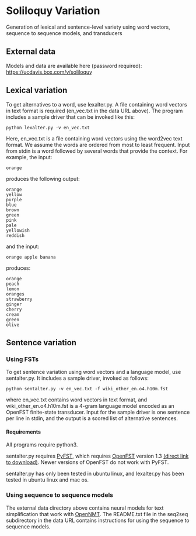 # Soliloquy Variation
Generation of lexical and sentence-level variety using word vectors, sequence to sequence models, and transducers

## External data
Models and data are available here (password required):
https://ucdavis.box.com/v/soliloquy

## Lexical variation
To get alternatives to a word, use lexalter.py. A file containing word vectors in text format is required (en_vec.txt in the data URL above). The program includes a sample driver that can be invoked like this:
```
python lexalter.py -v en_vec.txt
```

Here, en_vec.txt is a file containing word vectors using the word2vec text format. We assume the words are ordered from most to least frequent. Input from stdin is a word followed by several words that provide the context. For example, the input:
```
orange
```
produces the following output:
```
orange
yellow
purple
blue
brown
green
pink
pale
yellowish
reddish
```
and the input:
```
orange apple banana
```
produces:
```
orange
peach
lemon
oranges
strawberry
ginger
cherry
cream
green
olive
```

## Sentence variation
### Using FSTs
To get sentence variation using word vectors and a language model, use sentalter.py. It includes a sample driver, invoked as follows:
```
python sentalter.py -v en_vec.txt -f wiki_other_en.o4.h10m.fst
```
where en_vec.txt contains word vectors in text format, and wiki_other_en.o4.h10m.fst is a 4-gram language model encoded as an OpenFST finite-state transducer. Input for the sample driver is one sentence per line in stdin, and the output is a scored list of alternative sentences.

#### Requirements
All programs require python3.

sentalter.py requires [PyFST](https://pyfst.github.io), which requires [OpenFST](https://openfst.org) version 1.3 [(direct link to download)](http://openfst.org/twiki/pub/FST/FstDownload/openfst-1.3.4.tar.gz). Newer versions of OpenFST do not work with PyFST.

sentalter.py has only been tested in ubuntu linux, and lexalter.py has been tested in ubuntu linux and mac os.

### Using sequence to sequence models
The external data directory above contains neural models for text simplification that work with [OpenNMT](http://opennmt.net). The README.txt file in the seq2seq subdirectory in the data URL contains instructions for using the sequence to sequence models.